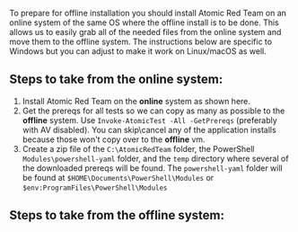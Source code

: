 To prepare for offline installation you should install Atomic Red Team on an online system of the same OS where the offline install is to be done. This allows us to easily grab all of the needed files from the online system and move them to the offline system. The instructions below are specific to Windows but you can adjust to make it work on Linux/macOS as well.

## Steps to take from the **online** system:

1) Install Atomic Red Team on the **online** system as shown here.
2) Get the prereqs for all tests so we can copy as many as possible to the **offline** system. Use `Invoke-AtomicTest -All -GetPrereqs` (preferably with AV disabled). You can skip\cancel any of the application installs because those won't copy over to the **offline** vm.
3) Create a zip file of the `C:\AtomicRedTeam` folder, the PowerShell `Modules\powershell-yaml` folder, and the `temp` directory where several of the downloaded prereqs will be found. The `powershell-yaml` folder will be found at `$HOME\Documents\PowerShell\Modules` or `$env:ProgramFiles\PowerShell\Modules` 

## Steps to take from the **offline** system: